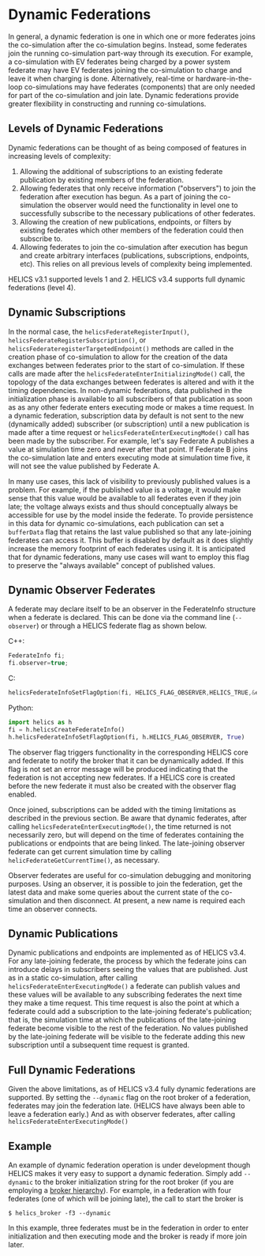 # Dynamic Federations

In general, a dynamic federation is one in which one or more federates joins the co-simulation after the co-simulation begins. Instead, some federates join the running co-simulation part-way through its execution. For example, a co-simulation with EV federates being charged by a power system federate may have EV federates joining the co-simulation to charge and leave it when charging is done. Alternatively, real-time or hardware-in-the-loop co-simulations may have federates (components) that are only needed for part of the co-simulation and join late. Dynamic federations provide greater flexibility in constructing and running co-simulations.

## Levels of Dynamic Federations

Dynamic federations can be thought of as being composed of features in increasing levels of complexity:

1. Allowing the additional of subscriptions to an existing federate publication by existing members of the federation.
2. Allowing federates that only receive information ("observers") to join the federation after execution has begun. As a part of joining the co-simulation the observer would need the functionality in level one to successfully subscribe to the necessary publications of other federates.
3. Allowing the creation of new publications, endpoints, or filters by existing federates which other members of the federation could then subscribe to.
4. Allowing federates to join the co-simulation after execution has begun and create arbitrary interfaces (publications, subscriptions, endpoints, etc). This relies on all previous levels of complexity being implemented.

HELICS v3.1 supported levels 1 and 2. HELICS v3.4 supports full dynamic federations (level 4).

## Dynamic Subscriptions

In the normal case, the `helicsFederateRegisterInput()`, `helicsFederateRegisterSubscription()`, or `helicsFederateregisterTargetedEndpoint()` methods are called in the creation phase of co-simulation to allow for the creation of the data exchanges between federates prior to the start of co-simulation. If these calls are made after the `helicsFederateEnterInitializingMode()` call, the topology of the data exchanges between federates is altered and with it the timing dependencies. In non-dynamic federations, data published in the initialization phase is available to all subscribers of that publication as soon as as any other federate enters executing mode or makes a time request. In a dynamic federation, subscription data by default is not sent to the new (dynamically added) subscriber (or subscription) until a new publication is made after a time request or `helicsFederateEnterExecutingMode()` call has been made by the subscriber. For example, let's say Federate A publishes a value at simulation time zero and never after that point. If Federate B joins the co-simulation late and enters executing mode at simulation time five, it will not see the value published by Federate A.

In many use cases, this lack of visibility to previously published values is a problem. For example, if the published value is a voltage, it would make sense that this value would be available to all federates even if they join late; the voltage always exists and thus should conceptually always be accessible for use by the model inside the federate. To provide persistence in this data for dynamic co-simulations, each publication can set a `bufferData` flag that retains the last value published so that any late-joining federates can access it. This buffer is disabled by default as it does slightly increase the memory footprint of each federates using it. It is anticipated that for dynamic federations, many use cases will want to employ this flag to preserve the "always available" concept of published values.

## Dynamic Observer Federates

A federate may declare itself to be an observer in the FederateInfo structure when a federate is declared. This can be done via the command line (`--observer`) or through a HELICS federate flag as shown below.

C++:

```c++
FederateInfo fi;
fi.observer=true;
```

C:

```c
helicsFederateInfoSetFlagOption(fi, HELICS_FLAG_OBSERVER,HELICS_TRUE,&err);
```

Python:


```python
import helics as h
fi = h.helicsCreateFederateInfo()
h.helicsFederateInfoSetFlagOption(fi, h.HELICS_FLAG_OBSERVER, True)
```

The observer flag triggers functionality in the corresponding HELICS core and federate to notify the broker that it can be dynamically added. If this flag is not set an error message will be produced indicating that the federation is not accepting new federates. If a HELICS core is created before the new federate it must also be created with the observer flag enabled.

Once joined, subscriptions can be added with the timing limitations as described in the previous section. Be aware that dynamic federates, after calling `helicsFederateEnterExecutingMode()`, the time returned is not necessarily zero, but will depend on the time of federates containing the publications or endpoints that are being linked. The late-joining observer federate can get current simulation time by calling `helicFederateGetCurrentTime()`, as necessary.

Observer federates are useful for co-simulation debugging and monitoring purposes. Using an observer, it is possible to join the federation, get the latest data and make some queries about the current state of the co-simulation and then disconnect. At present, a new name is required each time an observer connects.

## Dynamic Publications

Dynamic publications and endpoints are implemented as of HELICS v3.4. For any late-joining federate, the process by which the federate joins can introduce delays in subscribers seeing the values that are published. Just as in a static co-simulation, after calling `helicsFederateEnterExecutingMode()` a federate can publish values and these values will be available to any subscribing federates the next time they make a time request. This time request is also the point at which a federate could add a subscription to the late-joining federate's publication; that is, the simulation time at which the publications of the late-joining federate become visible to the rest of the federation. No values published by the late-joining federate will be visible to the federate adding this new subscription until a subsequent time request is granted.

## Full Dynamic Federations

Given the above limitations, as of HELICS v3.4 fully dynamic federations are supported. By setting the `--dynamic` flag on the root broker of a federation, federates may join the federation late. (HELICS have always been able to leave a federation early.) And as with observer federates, after calling `helicsFederateEnterExecutingMode()`

## Example

An example of dynamic federation operation is under development though HELICS makes it very easy to support a dynamic federation. Simply add `--dynamic` to the broker initialization string for the root broker (if you are employing a [broker hierarchy](./broker_hierarchies.md)). For example, in a federation with four federates (one of which will be joining late), the call to start the broker is

```shell
$ helics_broker -f3 --dynamic
```

In this example, three federates must be in the federation in order to enter initialization and then executing mode and the broker is ready if more join later.
